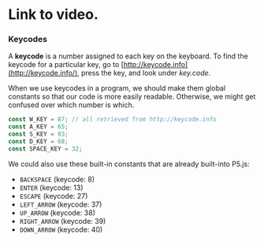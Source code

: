 # Link to video.

### Keycodes

A **keycode** is a number assigned to each key on the keyboard. To find the keycode for a particular key, go to [http://keycode.info](http://keycode.info/), press the key, and look under *key.code*.

When we use keycodes in a program, we should make them global constants so that our code is more easily readable. Otherwise, we might get confused over which number is which.

```js
const W_KEY = 87; // all retrieved from http://keycode.info
const A_KEY = 65;
const S_KEY = 83;
const D_KEY = 68; 
const SPACE_KEY = 32;
```

We could also use these built-in constants that are already built-into P5.js:

* `BACKSPACE` (keycode: 8)
* `ENTER` (keycode: 13)
* `ESCAPE` (keycode: 27)
* `LEFT_ARROW` (keycode: 37)
* `UP_ARROW` (keycode: 38)
* `RIGHT_ARROW` (keycode: 39)
* `DOWN_ARROW` (keycode: 40)
